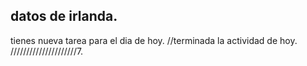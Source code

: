 ## datos de irlanda.
tienes nueva tarea para el dia de hoy. //terminada la actividad de hoy.
/////////////////////7.
